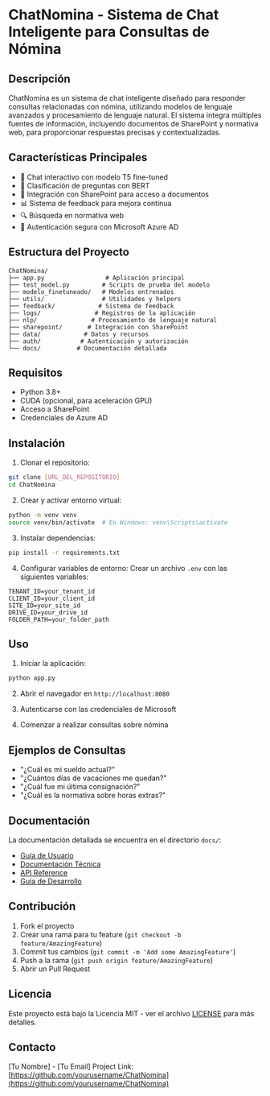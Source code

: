# ChatNomina - Sistema de Chat Inteligente para Consultas de Nómina

## Descripción
ChatNomina es un sistema de chat inteligente diseñado para responder consultas relacionadas con nómina, utilizando modelos de lenguaje avanzados y procesamiento de lenguaje natural. El sistema integra múltiples fuentes de información, incluyendo documentos de SharePoint y normativa web, para proporcionar respuestas precisas y contextualizadas.

## Características Principales
- 💬 Chat interactivo con modelo T5 fine-tuned
- 🧠 Clasificación de preguntas con BERT
- 📁 Integración con SharePoint para acceso a documentos
- 📊 Sistema de feedback para mejora continua
- 🔍 Búsqueda en normativa web
- 🔐 Autenticación segura con Microsoft Azure AD

## Estructura del Proyecto
```
ChatNomina/
├── app.py                 # Aplicación principal
├── test_model.py         # Scripts de prueba del modelo
├── modelo_finetuneado/   # Modelos entrenados
├── utils/                # Utilidades y helpers
├── feedback/            # Sistema de feedback
├── logs/               # Registros de la aplicación
├── nlp/               # Procesamiento de lenguaje natural
├── sharepoint/       # Integración con SharePoint
├── data/            # Datos y recursos
├── auth/           # Autenticación y autorización
└── docs/          # Documentación detallada
```

## Requisitos
- Python 3.8+
- CUDA (opcional, para aceleración GPU)
- Acceso a SharePoint
- Credenciales de Azure AD

## Instalación

1. Clonar el repositorio:
```bash
git clone [URL_DEL_REPOSITORIO]
cd ChatNomina
```

2. Crear y activar entorno virtual:
```bash
python -m venv venv
source venv/bin/activate  # En Windows: venv\Scripts\activate
```

3. Instalar dependencias:
```bash
pip install -r requirements.txt
```

4. Configurar variables de entorno:
Crear un archivo `.env` con las siguientes variables:
```env
TENANT_ID=your_tenant_id
CLIENT_ID=your_client_id
SITE_ID=your_site_id
DRIVE_ID=your_drive_id
FOLDER_PATH=your_folder_path
```

## Uso
1. Iniciar la aplicación:
```bash
python app.py
```

2. Abrir el navegador en `http://localhost:8080`

3. Autenticarse con las credenciales de Microsoft

4. Comenzar a realizar consultas sobre nómina

## Ejemplos de Consultas
- "¿Cuál es mi sueldo actual?"
- "¿Cuántos días de vacaciones me quedan?"
- "¿Cuál fue mi última consignación?"
- "¿Cuál es la normativa sobre horas extras?"

## Documentación
La documentación detallada se encuentra en el directorio `docs/`:
- [Guía de Usuario](docs/user_guide.md)
- [Documentación Técnica](docs/technical.md)
- [API Reference](docs/api.md)
- [Guía de Desarrollo](docs/development.md)

## Contribución
1. Fork el proyecto
2. Crear una rama para tu feature (`git checkout -b feature/AmazingFeature`)
3. Commit tus cambios (`git commit -m 'Add some AmazingFeature'`)
4. Push a la rama (`git push origin feature/AmazingFeature`)
5. Abrir un Pull Request

## Licencia
Este proyecto está bajo la Licencia MIT - ver el archivo [LICENSE](LICENSE) para más detalles.

## Contacto
[Tu Nombre] - [Tu Email]
Project Link: [https://github.com/yourusername/ChatNomina](https://github.com/yourusername/ChatNomina) 